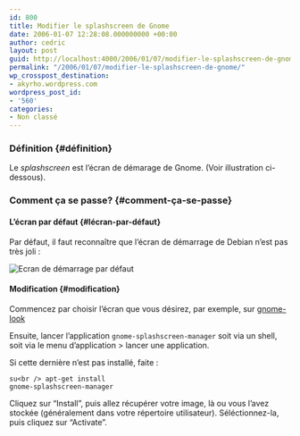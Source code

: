 ```yaml
---
id: 800
title: Modifier le splashscreen de Gnome
date: 2006-01-07 12:28:08.000000000 +00:00
author: cedric
layout: post
guid: http://localhost:4000/2006/01/07/modifier-le-splashscreen-de-gnome.html
permalink: "/2006/01/07/modifier-le-splashscreen-de-gnome/"
wp_crosspost_destination:
- akyrho.wordpress.com
wordpress_post_id:
- '560'
categories:
- Non classé
---
```

### Définition {#définition}

Le _splashscreen_ est l’écran de démarage de Gnome. (Voir illustration ci-dessous).

### Comment ça se passe? {#comment-ça-se-passe}

#### L’écran par défaut {#lécran-par-défaut}

Par défaut, il faut reconnaître que l’écran de démarrage de Debian n’est pas très joli :

<img src="https://i0.wp.com/img213.imageshack.us/img213/2392/splashdebblue9el.png?w=900" alt="Ecran de démarrage par défaut" data-recalc-dims="1" /> 

#### Modification {#modification}

Commencez par choisir l’écran que vous désirez, par exemple, sur [gnome-look](http://www.gnome-look.org/index.php?xcontentmode=160)

Ensuite, lancer l’application <code class="highlighter-rouge">gnome-splashscreen-manager</code> soit via un shell, soit via le menu d’application > lancer une application.

Si cette dernière n’est pas installé, faite :

<code class="highlighter-rouge">su&lt;br />
apt-get install gnome-splashscreen-manager</code>

Cliquez sur “Install”, puis allez récupérer votre image, là ou vous l’avez stockée (généralement dans votre répertoire utilisateur). Séléctionnez-la, puis cliquez sur “Activate”.